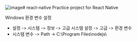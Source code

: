 ![image](https://github.com/kulta710/react-native/assets/108053454/aadfe2e1-ddd3-4388-9b7c-96e511ed0a6a)# react-native
Practice project for React Native

Windows 환경 변수 설정
- 설정 -> 시스템 -> 정보 -> 고급 시스템 설정 -> 고급 -> 환경 변수
- 시스템 변수 -> Path -> C:\Program Files\nodejs\
